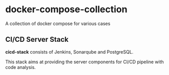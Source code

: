 # docker-compose-collection
A collection of docker compose for various cases

## CI/CD Server Stack
**cicd-stack** consists of Jenkins, Sonarqube and PostgreSQL. 

This stack aims at providing the server components for CI/CD pipeline with code analysis.


